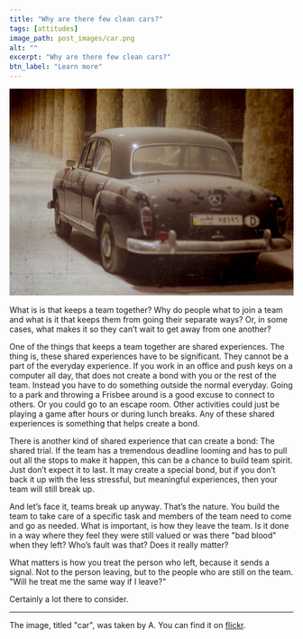 ```yaml
---
title: "Why are there few clean cars?"
tags: [attitudes]
image_path: post_images/car.png
alt: ""
excerpt: "Why are there few clean cars?"
btn_label: "Learn more"
---
```

![car][image]

What is is that keeps a team together? Why do people what to join a team and what is it that keeps them from going their separate ways? Or, in some cases, what makes it so they can’t wait to get away from one another?

One of the things that keeps a team together are shared experiences. The thing is, these shared experiences have to be significant. They cannot be a part of the everyday experience. If you work in an office and push keys on a computer all day, that does not create a bond with you or the rest of the team. Instead you have to do something outside the normal everyday. Going to a park and throwing  a Frisbee around is a good excuse to connect to others. Or you could go to an escape room. Other activities could just be playing a game after hours or during lunch breaks. Any of these shared experiences is something that helps create a bond.

There is another kind of shared experience that can create a bond: The shared trial. If the team has a tremendous deadline looming and has to pull out all the stops to make it happen, this can be a chance to build team spirit. Just don’t expect it to last. It may create a special bond, but if you don’t back it up with the less stressful, but meaningful experiences, then your team will still break up.

And let’s face it, teams break up anyway. That’s the nature. You build the team to take care of a specific task and members of the team need to come and go as needed. What is important, is how they leave the team. Is it done in a way where they feel they were still valued or was there "bad blood" when they left? Who’s fault was that? Does it really matter?

What matters is how you treat the person who left, because it sends a signal. Not to the person leaving, but to the people who are still on the team. "Will he treat me the same way if I leave?"

Certainly a lot there to consider.

---
The image, titled "car", was taken by A. You can find it on [flickr][flickr].

[image]: /images/post_images/car.jpg
[flickr]: https://www.flickr.com/photos/zenat_el3ain/4221408441
